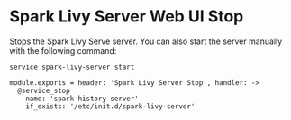 # Spark Livy Server Web UI Stop

Stops the Spark Livy Serve server. You can also start the server manually with the
following command:

```
service spark-livy-server start
```

    module.exports = header: 'Spark Livy Server Stop', handler: ->
      @service_stop
        name: 'spark-history-server'
        if_exists: '/etc/init.d/spark-livy-server'
